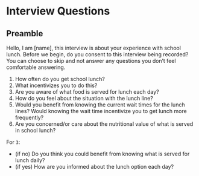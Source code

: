 # Interview Questions

## Preamble
Hello, I am [name], this interview is about your experience with school lunch.
Before we begin, do you consent to this interview being recorded?
You can choose to skip and not answer any questions you don’t feel comfortable answering.

1. How often do you get school lunch?
2. What incentivizes you to do this?
3. Are you aware of what food is served for lunch each day?
4. How do you feel about the situation with the lunch line? 
5. Would you benefit from knowing the current wait times for the lunch lines? Would knowing the wait time incentivize you to get lunch more frequently?
6. Are you concerned/or care about the nutritional value of what is served in school lunch?

For `3`:
- (if no) Do you think you could benefit from knowing what is served for lunch daily?
- (if yes) How are you informed about the lunch option each day?